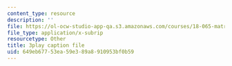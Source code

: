 ```yaml
---
content_type: resource
description: ''
file: https://ol-ocw-studio-app-qa.s3.amazonaws.com/courses/18-065-matrix-methods-in-data-analysis-signal-processing-and-machine-learning-spring-2018/649eb67753ea59e389a8910953bf0b59_xsP-S7yKaRA.vtt
file_type: application/x-subrip
resourcetype: Other
title: 3play caption file
uid: 649eb677-53ea-59e3-89a8-910953bf0b59
---
```

